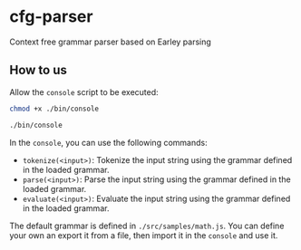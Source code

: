 # cfg-parser
Context free grammar parser based on Earley parsing

## How to us

Allow the `console` script to be executed:

```sh
chmod +x ./bin/console

./bin/console
```

In the `console`, you can use the following commands:

- `tokenize(<input>)`: Tokenize the input string using the grammar defined in the loaded grammar.
- `parse(<input>)`: Parse the input string using the grammar defined in the loaded grammar.
- `evaluate(<input>)`: Evaluate the input string using the grammar defined in the loaded grammar.

The default grammar is defined in `./src/samples/math.js`. You can define your own an export it from a file, then import it in the `console` and use it.
